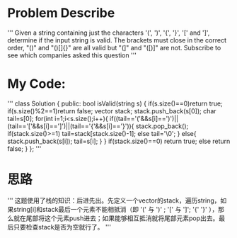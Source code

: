 # Problem Describe
'''
Given a string containing just the characters '(', ')', '{', '}', '[' and ']', determine if the input string is valid.
The brackets must close in the correct order, "()" and "()[]{}" are all valid but "(]" and "([)]" are not.
Subscribe to see which companies asked this question
'''
# My Code:
'''
class Solution {
public:
    bool isValid(string s) {
        if(s.size()==0)return true;
        if(s.size()%2==1)return false;
        vector<char> stack;
        stack.push_back(s[0]);
        char tail=s[0];
        for(int i=1;i<s.size();i++){
            if((tail=='('&&s[i]==')')||(tail=='['&&s[i]==']')||(tail=='{'&&s[i]=='}')){
                stack.pop_back();
                if(stack.size()>=1)
                    tail=stack[stack.size()-1];
                else tail='\0';
            }
            else{
                stack.push_back(s[i]);
                tail=s[i];
            }
        }
        if(stack.size()==0)
            return true;
        else
            return false;
    }
};
'''
# 思路
'''
这题使用了栈的知识：后进先出。先定义一个vector<char>的stack，遍历string，如果string[i]和stack最后一个元素不能相抵消（即 '(' 与 ')' ; '[' 与 ']';    '{'  '}' ），那么就在尾部将这个元素push进去；如果能够相互抵消就将尾部元素pop出去。最后只要检查stack是否为空就行了。
'''